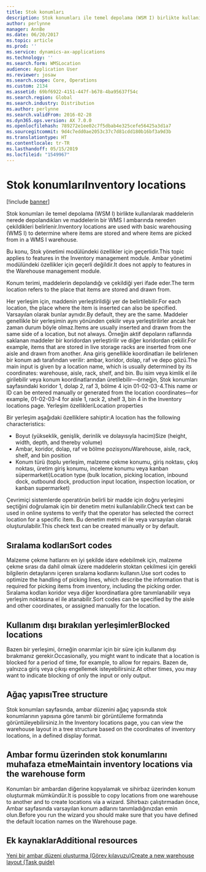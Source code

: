 ```yaml
---
title: Stok konumları
description: Stok konumları ile temel depolama (WSM I) birlikte kullanılarak maddelerin nerede depolandıkları ve maddelerin bir WMS I ambarında nereden çekildikleri belirlenir.
author: perlynne
manager: AnnBe
ms.date: 06/20/2017
ms.topic: article
ms.prod: ''
ms.service: dynamics-ax-applications
ms.technology: ''
ms.search.form: WMSLocation
audience: Application User
ms.reviewer: josaw
ms.search.scope: Core, Operations
ms.custom: 2134
ms.assetid: 69bf6922-4151-447f-b678-4ba95637f54c
ms.search.region: Global
ms.search.industry: Distribution
ms.author: perlynne
ms.search.validFrom: 2016-02-28
ms.dyn365.ops.version: AX 7.0.0
ms.openlocfilehash: 789272e1ee02c7f5dbab4e325cefe56425a3d1a7
ms.sourcegitcommit: 9d4c7edd0ae2053c37c7d81cdd180b16bf3a9d3b
ms.translationtype: HT
ms.contentlocale: tr-TR
ms.lasthandoff: 05/15/2019
ms.locfileid: "1549967"
---
```

# <a name="inventory-locations"></a><span data-ttu-id="6dc9a-103">Stok konumları</span><span class="sxs-lookup"><span data-stu-id="6dc9a-103">Inventory locations</span></span>

[!include [banner](../includes/banner.md)]

<span data-ttu-id="6dc9a-104">Stok konumları ile temel depolama (WSM I) birlikte kullanılarak maddelerin nerede depolandıkları ve maddelerin bir WMS I ambarında nereden çekildikleri belirlenir.</span><span class="sxs-lookup"><span data-stu-id="6dc9a-104">Inventory locations are used with basic warehousing (WMS I) to determine where items are stored and where items are picked from in a WMS I warehouse.</span></span>

<span data-ttu-id="6dc9a-105">Bu konu, Stok yönetimi modülündeki özellikler için geçerlidir.</span><span class="sxs-lookup"><span data-stu-id="6dc9a-105">This topic applies to features in the Inventory management module.</span></span> <span data-ttu-id="6dc9a-106">Ambar yönetimi modülündeki özellikler için geçerli değildir.</span><span class="sxs-lookup"><span data-stu-id="6dc9a-106">It does not apply to features in the Warehouse management module.</span></span>

<span data-ttu-id="6dc9a-107">Konum terimi, maddelerin depolandığı ve çekildiği yeri ifade eder.</span><span class="sxs-lookup"><span data-stu-id="6dc9a-107">The term location refers to the place that items are stored and drawn from.</span></span>

<span data-ttu-id="6dc9a-108">Her yerleşim için, maddenin yerleştirildiği yer de belirtilebilir.</span><span class="sxs-lookup"><span data-stu-id="6dc9a-108">For each location, the place where the item is inserted can also be specified.</span></span> <span data-ttu-id="6dc9a-109">Varsayılan olarak bunlar aynıdır.</span><span class="sxs-lookup"><span data-stu-id="6dc9a-109">By default, they are the same.</span></span> <span data-ttu-id="6dc9a-110">Maddeler genellikle bir yerleşimin aynı yönünden çekilir veya yerleştirilirler ancak her zaman durum böyle olmaz.</span><span class="sxs-lookup"><span data-stu-id="6dc9a-110">Items are usually inserted and drawn from the same side of a location, but not always.</span></span> <span data-ttu-id="6dc9a-111">Örneğin aktif depoların raflarında saklanan maddeler bir koridordan yerleştirilir ve diğer koridordan çekilir.</span><span class="sxs-lookup"><span data-stu-id="6dc9a-111">For example, items that are stored in live storage racks are inserted from one aisle and drawn from another.</span></span> <span data-ttu-id="6dc9a-112">Ana giriş genellikle koordinatları ile belirlenen bir konum adı tarafından verilir: ambar, koridor, dolap, raf ve depo gözü.</span><span class="sxs-lookup"><span data-stu-id="6dc9a-112">The main input is given by a location name, which is usually determined by its coordinates: warehouse, aisle, rack, shelf, and bin.</span></span> <span data-ttu-id="6dc9a-113">Bu isim veya kimlik el ile girilebilir veya konum koordinatlarından üretilebilir—örneğin, Stok konumları sayfasındaki koridor 1, dolap 2, raf 3, bölme 4 için 01-02-03-4.</span><span class="sxs-lookup"><span data-stu-id="6dc9a-113">This name or ID can be entered manually or generated from the location coordinates—for example, 01-02-03-4 for aisle 1, rack 2, shelf 3, bin 4 in the Inventory locations page.</span></span>
<span data-ttu-id="6dc9a-114">Yerleşim özellikleri</span><span class="sxs-lookup"><span data-stu-id="6dc9a-114">Location properties</span></span>

<span data-ttu-id="6dc9a-115">Bir yerleşim aşağıdaki özelliklere sahiptir:</span><span class="sxs-lookup"><span data-stu-id="6dc9a-115">A location has the following characteristics:</span></span>
-   <span data-ttu-id="6dc9a-116">Boyut (yükseklik, genişlik, derinlik ve dolayısıyla hacim)</span><span class="sxs-lookup"><span data-stu-id="6dc9a-116">Size (height, width, depth, and thereby volume)</span></span>
-   <span data-ttu-id="6dc9a-117">Ambar, koridor, dolap, raf ve bölme pozisyonu</span><span class="sxs-lookup"><span data-stu-id="6dc9a-117">Warehouse, aisle, rack, shelf, and bin position</span></span>
-   <span data-ttu-id="6dc9a-118">Konum türü (toplu yerleşim, malzeme çekme konumu, giriş noktası, çıkış noktası, üretim giriş konumu, inceleme konumu veya kanban süpermarketi)</span><span class="sxs-lookup"><span data-stu-id="6dc9a-118">Location type (bulk location, picking location, inbound dock, outbound dock, production input location, inspection location, or kanban supermarket)</span></span>

<span data-ttu-id="6dc9a-119">Çevrimiçi sistemlerde operatörün belirli bir madde için doğru yerleşimi seçtiğini doğrulamak için bir denetim metni kullanılabilir.</span><span class="sxs-lookup"><span data-stu-id="6dc9a-119">Check text can be used in online systems to verify that the operator has selected the correct location for a specific item.</span></span> <span data-ttu-id="6dc9a-120">Bu denetim metni el ile veya varsayılan olarak oluşturulabilir.</span><span class="sxs-lookup"><span data-stu-id="6dc9a-120">This check text can be created manually or by default.</span></span>

## <a name="sort-codes"></a><span data-ttu-id="6dc9a-121">Sıralama kodları</span><span class="sxs-lookup"><span data-stu-id="6dc9a-121">Sort codes</span></span>
<span data-ttu-id="6dc9a-122">Malzeme çekme hatlarını en iyi şekilde idare edebilmek için, malzeme çekme sırası da dahil olmak üzere maddelerin stoktan çekilmesi için gerekli bilgilerin detaylarını içeren sıralama kodlarını kullanın.</span><span class="sxs-lookup"><span data-stu-id="6dc9a-122">Use sort codes to optimize the handling of picking lines, which describe the information that is required for picking items from inventory, including the picking order.</span></span> <span data-ttu-id="6dc9a-123">Sıralama kodları koridor veya diğer koordinatlara göre tanımlanabilir veya yerleşim noktasına el ile atanabilir.</span><span class="sxs-lookup"><span data-stu-id="6dc9a-123">Sort codes can be specified by the aisle and other coordinates, or assigned manually for the location.</span></span>

## <a name="blocked-locations"></a><span data-ttu-id="6dc9a-124">Kullanım dışı bırakılan yerleşimler</span><span class="sxs-lookup"><span data-stu-id="6dc9a-124">Blocked locations</span></span>
<span data-ttu-id="6dc9a-125">Bazen bir yerleşimi, örneğin onarımlar için bir süre için kullanım dışı bırakmanız gerekir.</span><span class="sxs-lookup"><span data-stu-id="6dc9a-125">Occasionally, you might want to indicate that a location is blocked for a period of time, for example, to allow for repairs.</span></span> <span data-ttu-id="6dc9a-126">Bazen de, yalnızca giriş veya çıkışı engellemek isteyebilirsiniz.</span><span class="sxs-lookup"><span data-stu-id="6dc9a-126">At other times, you may want to indicate blocking of only the input or only output.</span></span>

## <a name="tree-structure"></a><span data-ttu-id="6dc9a-127">Ağaç yapısı</span><span class="sxs-lookup"><span data-stu-id="6dc9a-127">Tree structure</span></span>

<span data-ttu-id="6dc9a-128">Stok konumları sayfasında, ambar düzenini ağaç yapısında stok konumlarının yapısına göre tanımlı bir görüntüleme formatında görüntüleyebilirsiniz.</span><span class="sxs-lookup"><span data-stu-id="6dc9a-128">In the Inventory locations page, you can view the warehouse layout in a tree structure based on the coordinates of inventory locations, in a defined display format.</span></span>

## <a name="maintain-inventory-locations-via-the-warehouse-form"></a><span data-ttu-id="6dc9a-129">Ambar formu üzerinden stok konumlarını muhafaza etme</span><span class="sxs-lookup"><span data-stu-id="6dc9a-129">Maintain inventory locations via the warehouse form</span></span>

<span data-ttu-id="6dc9a-130">Konumları bir ambardan diğerine kopyalamak ve sihirbaz üzerinden konum oluşturmak mümkündür.</span><span class="sxs-lookup"><span data-stu-id="6dc9a-130">It is possible to copy locations from one warehouse to another and to create locations via a wizard.</span></span> <span data-ttu-id="6dc9a-131">Sihirbazı çalıştırmadan önce, Ambar sayfasında varsayılan konum adlarını tanımladığınızdan emin olun.</span><span class="sxs-lookup"><span data-stu-id="6dc9a-131">Before you run the wizard you should make sure that you have defined the default location names on the Warehouse page.</span></span>



<a name="additional-resources"></a><span data-ttu-id="6dc9a-132">Ek kaynaklar</span><span class="sxs-lookup"><span data-stu-id="6dc9a-132">Additional resources</span></span>
--------

[<span data-ttu-id="6dc9a-133">Yeni bir ambar düzeni oluşturma (Görev kılavuzu)</span><span class="sxs-lookup"><span data-stu-id="6dc9a-133">Create a new warehouse layout (Task guide)</span></span>](tasks/create-new-warehouse-layout.md)
